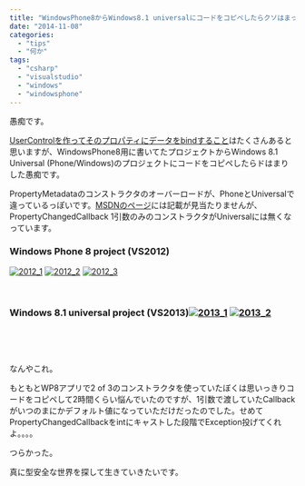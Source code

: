 ```yaml
---
title: "WindowsPhone8からWindows8.1 universalにコードをコピペしたらクソはまった話"
date: "2014-11-08"
categories: 
  - "tips"
  - "何か"
tags: 
  - "csharp"
  - "visualstudio"
  - "windows"
  - "windowsphone"
---
```


愚痴です。

[UserControlを作ってそのプロパティにデータをbindすること](https://blog.naotaco.com/archives/534 "UserControlのプロパティに値をBindingする")はたくさんあると思いますが、WindowsPhone8用に書いてたプロジェクトからWindows 8.1 Universal (Phone/Windows)のプロジェクトにコードをコピペしたらドはまりした愚痴です。

PropertyMetadataのコンストラクタのオーバーロードが、PhoneとUniversalで違っているっぽいです。[MSDNのページ](http://msdn.microsoft.com/ja-jp/library/ms557330%28v=vs.110%29.aspx)には記載が見当たりませんが、PropertyChangedCallback 1引数のみのコンストラクタがUniversalには無くなっています。

### Windows Phone 8 project (VS2012)

[![2012_1](https://blog.naotaco.com/assets/images/posts/2014/11/2012_1.png)](https://blog.naotaco.com/assets/images/posts/2014/11/2012_1.png) [![2012_2](https://blog.naotaco.com/assets/images/posts/2014/11/2012_2.png)](https://blog.naotaco.com/assets/images/posts/2014/11/2012_2.png) [![2012_3](https://blog.naotaco.com/assets/images/posts/2014/11/2012_3.png)](https://blog.naotaco.com/assets/images/posts/2014/11/2012_3.png)

 

### Windows 8.1 universal project (VS2013)[![2013_1](https://blog.naotaco.com/assets/images/posts/2014/11/2013_1.png)](https://blog.naotaco.com/assets/images/posts/2014/11/2013_1.png) [![2013_2](https://blog.naotaco.com/assets/images/posts/2014/11/2013_2.png)](https://blog.naotaco.com/assets/images/posts/2014/11/2013_2.png)

 

 

なんやこれ。

もともとWP8アプリで2 of 3のコンストラクタを使っていたぼくは思いっきりコードをコピペして2時間くらい悩んでいたのですが、1引数で渡していたCallbackがいつのまにかデフォルト値になっていただけだったのでした。せめてPropertyChangedCallbackをintにキャストした段階でException投げてくれよ。。。。

つらかった。

真に型安全な世界を探して生きていきたいです。
